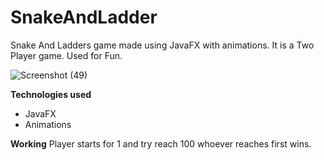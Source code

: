 # SnakeAndLadder
Snake And Ladders game made using JavaFX with animations.
It is a Two Player game. Used for Fun.

![Screenshot (49)](https://github.com/evoAB/SnakeAndLadder/assets/109225495/55720070-6594-4b0b-a56f-1561066fb550)

**Technologies used**
- JavaFX
- Animations
  
**Working**
Player starts for 1 and try reach 100 whoever reaches first wins.
